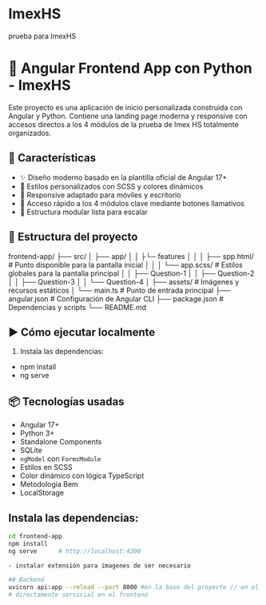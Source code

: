 # ImexHS
prueba para ImexHS


# 🧪 Angular Frontend App con Python - ImexHS

Este proyecto es una aplicación de inicio personalizada construida con Angular y Python. Contiene una landing page moderna y responsive con accesos directos a los 4 módulos de la prueba de Imex HS totalmente organizados.

## 🚀 Características

- ✨ Diseño moderno basado en la plantilla oficial de Angular 17+
- 🎨 Estilos personalizados con SCSS y colores dinámicos
- 📱 Responsive adaptado para móviles y escritorio
- 🔗 Acceso rápido a los 4 módulos clave mediante botones llamativos
- 🧭 Estructura modular lista para escalar

## 📁 Estructura del proyecto

frontend-app/
├── src/ 
│ ├── app/
│ │  ├└─ features
│ │  │    ├── spp.html/ # Punto disponible para la pantalla inicial
│ │  │    └── app.scss/ # Estilos globales para la pantalla principal
│ │  ├── Question-1
│ │  ├── Question-2
│ │  ├── Question-3
│ │  └── Question-4
│ ├── assets/ # Imágenes y recursos estáticos
│ └── main.ts # Punto de entrada principal
├── angular.json # Configuración de Angular CLI
├── package.json # Dependencias y scripts
└── README.md

## ▶️ Cómo ejecutar localmente

1. Instala las dependencias:

- npm install
- ng serve


## 📦 Tecnologías usadas

- Angular 17+
- Python 3+
- Standalone Components
- SQLite
- `ngModel` con `FormsModule`
- Estilos en SCSS
- Color dinámico con lógica TypeScript
- Metodologia Bem
- LocalStorage

## Instala las dependencias:
```bash
cd frontend-app
npm install
ng serve      # http://localhost:4200

- instalar extensión para imagenes de ser necesario

## Backend
uvicorn api:app --reload --port 8000 #en la base del proyecto // en el ejercicio 2, 3 y 4 se inicia desde cada raiz o base de proyecto para su funcionamiento
# directamente servicial en el frontend